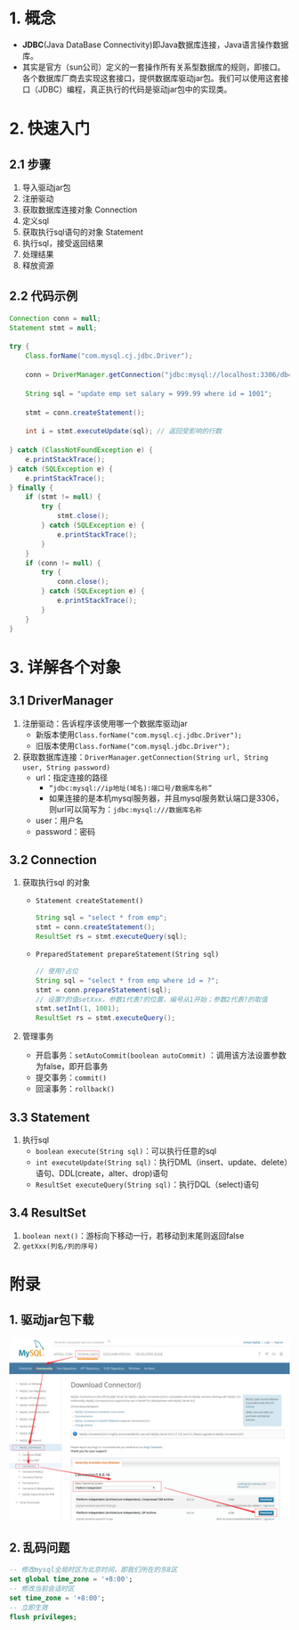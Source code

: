 # 1. 概念

* **JDBC**(Java DataBase Connectivity)即Java数据库连接，Java语言操作数据库。
* 其实是官方（sun公司）定义的一套操作所有关系型数据库的规则，即接口。各个数据库厂商去实现这套接口，提供数据库驱动jar包。我们可以使用这套接口（JDBC）编程，真正执行的代码是驱动jar包中的实现类。

# 2. 快速入门

## 2.1 步骤

1. 导入驱动jar包
2. 注册驱动
3. 获取数据库连接对象 Connection
4. 定义sql
5. 获取执行sql语句的对象 Statement
6. 执行sql，接受返回结果
7. 处理结果
8. 释放资源

## 2.2 代码示例

```java
Connection conn = null;
Statement stmt = null;

try {
    Class.forName("com.mysql.cj.jdbc.Driver");

    conn = DriverManager.getConnection("jdbc:mysql://localhost:3306/db4", "root", "mysql");

    String sql = "update emp set salary = 999.99 where id = 1001";

    stmt = conn.createStatement();

    int i = stmt.executeUpdate(sql); // 返回受影响的行数
    
} catch (ClassNotFoundException e) {
    e.printStackTrace();
} catch (SQLException e) {
    e.printStackTrace();
} finally {
    if (stmt != null) {
        try {
            stmt.close();
        } catch (SQLException e) {
            e.printStackTrace();
        }
    }
    if (conn != null) {
        try {
            conn.close();
        } catch (SQLException e) {
            e.printStackTrace();
        }
    }
}
```

# 3. 详解各个对象

## 3.1 DriverManager

1. 注册驱动：告诉程序该使用哪一个数据库驱动jar
   * 新版本使用`Class.forName("com.mysql.cj.jdbc.Driver");`
   * 旧版本使用`Class.forName("com.mysql.jdbc.Driver");`
2. 获取数据库连接：`DriverManager.getConnection(String url, String user, String password)`
   * url：指定连接的路径
     * `“jdbc:mysql://ip地址(域名):端口号/数据库名称”`
     * 如果连接的是本机mysql服务器，并且mysql服务默认端口是3306，则url可以简写为：`jdbc:mysql:///数据库名称`
   * user：用户名
   * password：密码

## 3.2 Connection

1. 获取执行sql 的对象

   * `Statement createStatement()`
   
     ```java
     String sql = "select * from emp";
     stmt = conn.createStatement();
     ResultSet rs = stmt.executeQuery(sql);
     ```
   
   * `PreparedStatement prepareStatement(String sql)`
   
     ```java
     // 使用?占位
     String sql = "select * from emp where id = ?";
     stmt = conn.prepareStatement(sql);
     // 设置?的值setXxx，参数1代表?的位置，编号从1开始；参数2代表?的取值
     stmt.setInt(1, 1001);
     ResultSet rs = stmt.executeQuery();
     ```

2. 管理事务

	* 开启事务：`setAutoCommit(boolean autoCommit)` ：调用该方法设置参数为false，即开启事务
	* 提交事务：`commit()`
	* 回滚事务：`rollback()`

## 3.3 Statement

1. 执行sql
   * `boolean execute(String sql)`：可以执行任意的sql
   * `int executeUpdate(String sql)`：执行DML（insert、update、delete）语句、DDL(create，alter、drop)语句
   * `ResultSet executeQuery(String sql)`：执行DQL（select)语句

## 3.4 ResultSet

1. `boolean next()`：游标向下移动一行，若移动到末尾则返回false
2. `getXxx(列名/列的序号)`

# 附录

## 1. 驱动jar包下载

![驱动jar包下载](../images/JDBC_download_mysql_jar.png)

## 2. 乱码问题

```sql
-- 修改mysql全局时区为北京时间，即我们所在的东8区
set global time_zone = '+8:00'; 
-- 修改当前会话时区
set time_zone = '+8:00';
-- 立即生效
flush privileges; 
```

